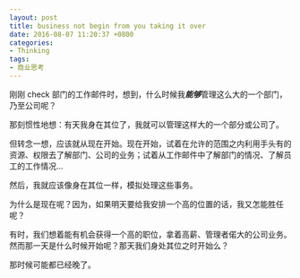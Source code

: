 ```yaml
---
layout: post
title: business not begin from you taking it over
date: 2016-08-07 11:20:37 +0800
categories:
- Thinking
tags:
- 商业思考
---
```


刚刚 check 部门的工作邮件时，想到，什么时候我***能够***管理这么大的一个部门，乃至公司呢？

那刻惯性地想：有天我身在其位了，我就可以管理这样大的一个部分或公司了。

但转念一想，应该就从现在开始。现在开始，试着在允许的范围之内利用手头有的资源、权限去了解部门、公司的业务；试着从工作邮件中了解部门的情况、了解员工的工作情况...

然后，我就应该像身在其位一样，模拟处理这些事务。

为什么是现在呢？因为，如果明天要给我安排一个高的位置的话，我又怎能胜任呢？

有时，我们想着能有机会获得一个高的职位，拿着高薪、管理者偌大的公司业务。然而那一天是什么时候开始呢？那天我们身处其位之时开始么？

那时候可能都已经晚了。



